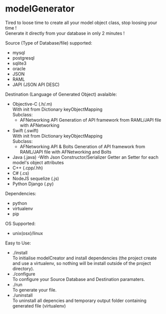 # modelGenerator

Tired to loose time to create all your model object class, stop loosing your time !  
Generate it directly from your database in only 2 minutes !  

Source (Type of Database/file) supported: 

- mysql
- postgresql
- sqlite3
- oracle
- JSON
- RAML
- JAPI (JSON API DESC)

Destination (Language of Generated Object) avalaible: 

- Objective-C (.h/.m)   
  With init from Dictionary keyObjectMapping  
  Subclass:
  - AFNetworking API
      Generation of API framework from RAML/JAPI file with AFNetworking 
- Swift (.swift)  
    With init from Dictionary keyObjectMapping  
    Subclass:
    - AFNetworking API & Bolts
      Generation of API framework from RAML/JAPI file with AFNetworking  and Bolts
- Java (.java)
  -With Json Constructor/Serializer Getter an Setter for each model's object attributes
- C++ (.cpp/.hh)
- C# (.cs)
- NodeJS sequelize (.js)
- Python Django (.py)

Dependencies:  
- python
- virtualenv
- pip

OS Supported:  
- unix(osx)/linux

Easy to Use: 

- ./install  
  To initialise modelCreator and install dependencies (the project create and use a virtualenv, so nothing will be install outside of the project directory).
- ./configure  
  To configure your Source Database and Destination paramaters.
- ./run  
  To generate your file.
- ./uninstall  
  To uninstall all depencies and temporary output folder containing generated file (virtualenv)
  
